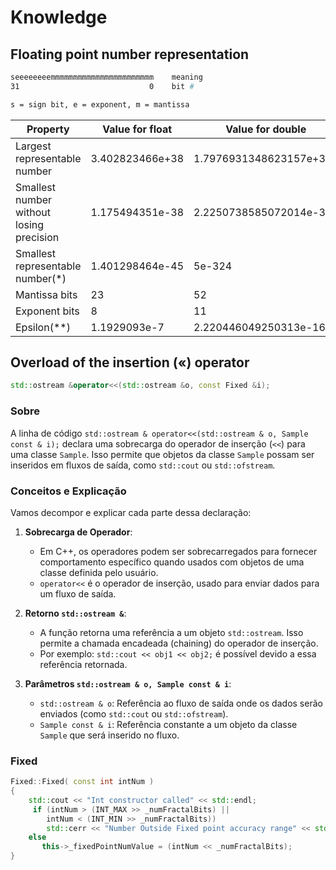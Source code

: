 # Knowledge

## Floating point number representation

```bash
seeeeeeeemmmmmmmmmmmmmmmmmmmmmmm    meaning
31                             0    bit #

s = sign bit, e = exponent, m = mantissa
```

Property | Value for float |	Value for double
---------|-----------------|--------------------
Largest representable number	         | 3.402823466e+38	| 1.7976931348623157e+308
Smallest number without losing precision | 1.175494351e-38	| 2.2250738585072014e-308
Smallest representable number(*)	     | 1.401298464e-45	| 5e-324
Mantissa bits	                         | 23               | 52
Exponent bits	                         | 8	            | 11
Epsilon(**)	                             | 1.1929093e-7	    | 2.220446049250313e-16

## Overload of the insertion («) operator
```cpp
std::ostream &operator<<(std::ostream &o, const Fixed &i);
```
### Sobre
A linha de código `std::ostream & operator<<(std::ostream & o, Sample const & i);` declara uma sobrecarga do operador de inserção (`<<`) para uma classe `Sample`. Isso permite que objetos da classe `Sample` possam ser inseridos em fluxos de saída, como `std::cout` ou `std::ofstream`.

### Conceitos e Explicação

Vamos decompor e explicar cada parte dessa declaração:

1. **Sobrecarga de Operador**:
   - Em C++, os operadores podem ser sobrecarregados para fornecer comportamento específico quando usados com objetos de uma classe definida pelo usuário.
   - `operator<<` é o operador de inserção, usado para enviar dados para um fluxo de saída.

2. **Retorno `std::ostream &`**:
   - A função retorna uma referência a um objeto `std::ostream`. Isso permite a chamada encadeada (chaining) do operador de inserção.
   - Por exemplo: `std::cout << obj1 << obj2;` é possível devido a essa referência retornada.

3. **Parâmetros `std::ostream & o, Sample const & i`**:
   - `std::ostream & o`: Referência ao fluxo de saída onde os dados serão enviados (como `std::cout` ou `std::ofstream`).
   - `Sample const & i`: Referência constante a um objeto da classe `Sample` que será inserido no fluxo.

### Fixed 
```cpp
Fixed::Fixed( const int intNum )
{
	std::cout << "Int constructor called" << std::endl;
	 if (intNum > (INT_MAX >> _numFractalBits) ||
		intNum < (INT_MIN >> _numFractalBits))
		std::cerr << "Number Outside Fixed point accuracy range" << std::endl;
	else
	   this->_fixedPointNumValue = (intNum << _numFractalBits);
}
```
